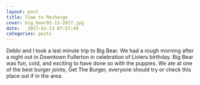 ```yaml
---
layout: post
title: Time to Recharge
cover: big_bear02-12-2017.jpg
date:   2017-02-13 07:57:44
categories: posts
---
```



                                                              
Debbi and I took a last minute trip to Big Bear. We had a rough morning 
after a night out in Downtown Fullerton in celebration of Liviers birthday.
Big Bear was fun, cold, and exciting to have done so with the puppies. We
ate at one of the best burger joints, Get The Burger, everyone should try 
or check this place out if in the area.
